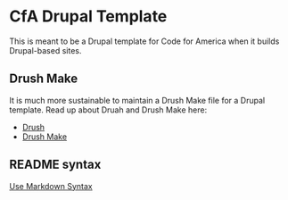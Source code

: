 # CfA Drupal Template #

This is meant to be a Drupal template for Code for America when it builds Drupal-based sites.

## Drush Make ##

It is much more sustainable to maintain a Drush Make file for a Drupal template.  Read up about Druah and Drush Make here:

 * [Drush](http://drupal.org/project/drush)
 * [Drush Make](http://drupal.org/project/drush_make)

## README syntax ##

[Use Markdown Syntax](http://daringfireball.net/projects/markdown/syntax)